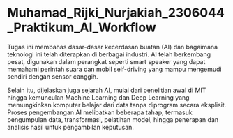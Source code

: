# Muhamad_Rijki_Nurjakiah_2306044_Praktikum_AI_Workflow
Tugas ini membahas dasar-dasar kecerdasan buatan (AI) dan bagaimana teknologi ini telah diterapkan di berbagai industri. AI telah berkembang pesat, digunakan dalam perangkat seperti smart speaker yang dapat memahami perintah suara dan mobil self-driving yang mampu mengemudi sendiri dengan sensor canggih.

Selain itu, dijelaskan juga sejarah AI, mulai dari penelitian awal di MIT hingga kemunculan Machine Learning dan Deep Learning yang memungkinkan komputer belajar dari data tanpa diprogram secara eksplisit. Proses pengembangan AI melibatkan beberapa tahap, termasuk pengumpulan data, transformasi, pelatihan model, hingga penerapan dan analisis hasil untuk pengambilan keputusan.
